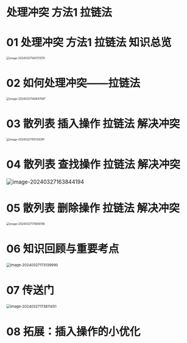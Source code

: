 # 处理冲突 方法1 拉链法



# 01 处理冲突 方法1 拉链法 知识总览

<img src="https://cvp.oss-cn-shanghai.aliyuncs.com/picgo/202403271447223.png" alt="image-20240327144721070" style="zoom:50%;" />



# 02 如何处理冲突——拉链法

<img src="https://cvp.oss-cn-shanghai.aliyuncs.com/picgo/202403271448229.png" alt="image-20240327144847087" style="zoom:50%;" />



# 03 散列表 插入操作 拉链法 解决冲突

<img src="https://cvp.oss-cn-shanghai.aliyuncs.com/picgo/202403271551812.png" alt="image-20240327155134391" style="zoom:50%;" />



# 04 散列表 查找操作 拉链法 解决冲突

![image-20240327163844194](https://cvp.oss-cn-shanghai.aliyuncs.com/picgo/202403271638499.png)

# 05 散列表 删除操作 拉链法 解决冲突

<img src="https://cvp.oss-cn-shanghai.aliyuncs.com/picgo/202403271718942.png" alt="image-20240327171809788" style="zoom:50%;" />

# 06 知识回顾与重要考点

<img src="https://cvp.oss-cn-shanghai.aliyuncs.com/picgo/202403271731067.png" alt="image-20240327173139990" style="zoom:67%;" />

# 07 传送门

<img src="https://cvp.oss-cn-shanghai.aliyuncs.com/picgo/202403271738510.png" alt="image-20240327173811451" style="zoom: 67%;" />

# 08 拓展：插入操作的小优化